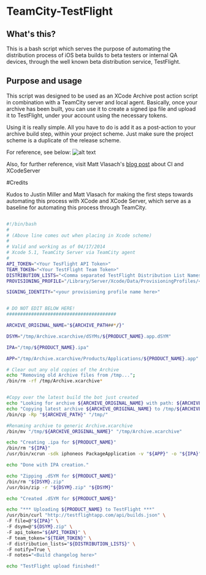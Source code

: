 TeamCity-TestFlight
===================

## What's this?

This is a bash script which serves the purpose of automating the distribution process of iOS beta builds to beta testers or internal QA devices, through the well known beta distribution service, TestFlight.

## Purpose and usage

This script was designed to be used as an XCode Archive post action script in combination with a TeamCity server and local agent. Basically, once your archive has been built, you can use it to create a signed ipa file and upload it to TestFlight, under your account using the necessary tokens.

Using it is really simple. All you have to do is add it as a post-action to your archive build step, within your project scheme. Just make sure the project scheme is a duplicate of the release scheme.

For reference, see below:
![alt text](https://raw.github.com/alingorgan/TeamCity-TestFlight/master/sample_screenshot.png)

Also, for further reference, visit Matt Vlasach's [blog post](http://matt.vlasach.com/xcode-bots-hosted-git-repositories-and-automated-testflight-builds/) about CI and XCodeServer

#Credits

Kudos to Justin Miller and Matt Vlasach for making the first steps towards automating this process with XCode and XCode Server, which serve as a baseline for automating this process through TeamCity.

```bash

#!/bin/bash
#
# (Above line comes out when placing in Xcode scheme)
#
# Valid and working as of 04/17/2014
# Xcode 5.1, TeamCity Server via TeamCity agent
#
API_TOKEN="<Your TesFlight API Token>"
TEAM_TOKEN="<Your TestFlight Team Token>"
DISTRIBUTION_LISTS="<Comma separated TestFlight Distribution List Names for auto deploy>"
PROVISIONING_PROFILE="/Library/Server/Xcode/Data/ProvisioningProfiles/<your file name here>.mobileprovision"

SIGNING_IDENTITY="<your provisioning profile name here>"


# DO NOT EDIT BELOW HERE!
########################################

ARCHIVE_ORIGINAL_NAME="${ARCHIVE_PATH##*/}"

DSYM="/tmp/Archive.xcarchive/dSYMs/${PRODUCT_NAME}.app.dSYM"

IPA="/tmp/${PRODUCT_NAME}.ipa"

APP="/tmp/Archive.xcarchive/Products/Applications/${PRODUCT_NAME}.app"

# Clear out any old copies of the Archive
echo "Removing old Archive files from /tmp...";
/bin/rm -rf /tmp/Archive.xcarchive*


#Copy over the latest build the bot just created
echo "Looking for archive ${ARCHIVE_ORIGINAL_NAME} with path: ${ARCHIVE_PATH}"
echo "Copying latest archive ${ARCHIVE_ORIGINAL_NAME} to /tmp/${ARCHIVE_ORIGINAL_NAME}";
/bin/cp -Rp "${ARCHIVE_PATH}" "/tmp/"

#Renaming archive to generic Archive.xcarchive
/bin/mv "/tmp/${ARCHIVE_ORIGINAL_NAME}" "/tmp/Archive.xcarchive"

echo "Creating .ipa for ${PRODUCT_NAME}"
/bin/rm "${IPA}"
/usr/bin/xcrun -sdk iphoneos PackageApplication -v "${APP}" -o "${IPA}" --sign "${SIGNING_IDENTITY}" --embed "${PROVISIONING_PROFILE}"

echo "Done with IPA creation."

echo "Zipping .dSYM for ${PRODUCT_NAME}"
/bin/rm "${DSYM}.zip"
/usr/bin/zip -r "${DSYM}.zip" "${DSYM}"

echo "Created .dSYM for ${PRODUCT_NAME}"

echo "*** Uploading ${PRODUCT_NAME} to TestFlight ***"
/usr/bin/curl "http://testflightapp.com/api/builds.json" \
-F file=@"${IPA}" \
-F dsym=@"${DSYM}.zip" \
-F api_token="${API_TOKEN}" \
-F team_token="${TEAM_TOKEN}" \
-F distribution_lists="${DISTRIBUTION_LISTS}" \
-F notify=True \
-F notes="<Build changelog here>"

echo "TestFlight upload finished!"
```
